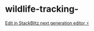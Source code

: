 # wildlife-tracking-

[Edit in StackBlitz next generation editor ⚡️](https://stackblitz.com/~/github.com/gwc-sys/wildlife-tracking-)


